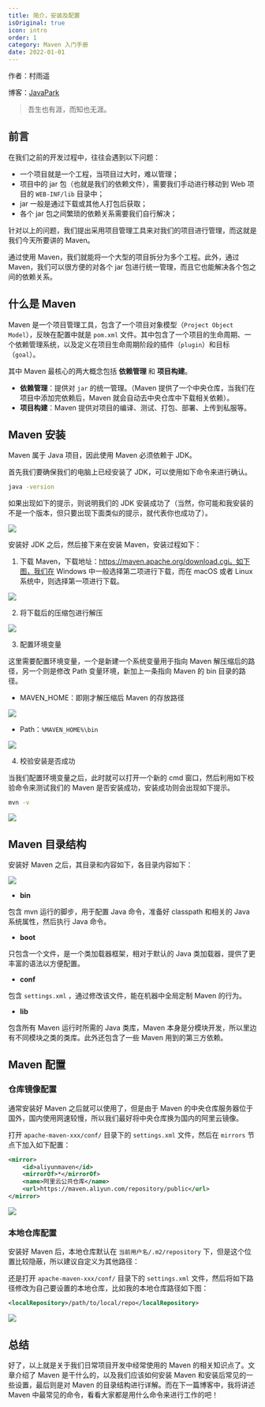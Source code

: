 ```yaml
---
title: 简介，安装及配置
isOriginal: true
icon: intro
order: 1
category: Maven 入门手册
date: 2022-01-01
---
```


作者：村雨遥

博客：[JavaPark](https://cunyu1943.github.io/JavaPark)

> 吾生也有涯，而知也无涯。

## 前言

在我们之前的开发过程中，往往会遇到以下问题：

- 一个项目就是一个工程，当项目过大时，难以管理；
- 项目中的 jar 包（也就是我们的依赖文件），需要我们手动进行移动到 Web 项目的 `WEB-INF/lib` 目录中；
- jar 一般是通过下载或其他人打包后获取；
- 各个 jar 包之间繁琐的依赖关系需要我们自行解决；

针对以上的问题，我们提出采用项目管理工具来对我们的项目进行管理，而这就是我们今天所要讲的 Maven。

通过使用 Maven，我们就能将一个大型的项目拆分为多个工程。此外，通过 Maven，我们可以很方便的对各个 jar 包进行统一管理，而且它也能解决各个包之间的依赖关系。

## 什么是 Maven

Maven 是一个项目管理工具，包含了一个项目对象模型（`Project Object Model`），反映在配置中就是 `pom.xml` 文件。其中包含了一个项目的生命周期、一个依赖管理系统，以及定义在项目生命周期阶段的插件（`plugin`）和目标（`goal`）。

其中 Maven 最核心的两大概念包括 **依赖管理** 和 **项目构建**。

- **依赖管理**：提供对 `jar` 的统一管理。（Maven 提供了一个中央仓库，当我们在项目中添加完依赖后，Maven 就会自动去中央仓库中下载相关依赖）。
- **项目构建**：Maven 提供对项目的编译、测试、打包、部署、上传到私服等。

## Maven 安装

Maven 属于 Java 项目，因此使用 Maven 必须依赖于 JDK。

首先我们要确保我们的电脑上已经安装了 JDK，可以使用如下命令来进行确认。

```bash
java -version
```

如果出现如下的提示，则说明我们的 JDK 安装成功了（当然，你可能和我安装的不是一个版本，但只要出现下面类似的提示，就代表你也成功了）。

![](./assets/jdk-version.png)

安装好 JDK 之后，然后接下来在安装 Maven，安装过程如下：

1.  下载 Maven，下载地址：https://maven.apache.org/download.cgi。如下图，我们在 Windows 中一般选择第二项进行下载，而在 macOS 或者 Linux 系统中，则选择第一项进行下载。

![](./assets/maven-download.png)

2.  将下载后的压缩包进行解压

![](./assets/maven-package.png)

3.  配置环境变量

这里需要配置环境变量，一个是新建一个系统变量用于指向 Maven 解压缩后的路径，另一个则是修改 Path 变量环境，新加上一条指向 Maven 的 bin 目录的路径。

- MAVEN_HOME：即刚才解压缩后 Maven 的存放路径

![](./assets/maven-environment.png)

- Path：`%MAVEN_HOME%\bin`

![](./assets/maven-path.png)

4.  校验安装是否成功

当我们配置环境变量之后，此时就可以打开一个新的 cmd 窗口，然后利用如下校验命令来测试我们的 Maven 是否安装成功，安装成功则会出现如下提示。

```bash
mvn -v
```

![](./assets/maven-version.png)

## Maven 目录结构

安装好 Maven 之后，其目录和内容如下，各目录内容如下：

![](./assets/maven-structure.png)

- **bin**

包含 mvn 运行的脚步，用于配置 Java 命令，准备好 classpath 和相关的 Java 系统属性，然后执行 Java 命令。

- **boot**

只包含一个文件，是一个类加载器框架，相对于默认的 Java 类加载器，提供了更丰富的语法以方便配置。

- **conf**

包含 `settings.xml` ，通过修改该文件，能在机器中全局定制 Maven 的行为。

- **lib**

包含所有 Maven 运行时所需的 Java 类库，Maven 本身是分模块开发，所以里边有不同模块之类的类库。此外还包含了一些 Maven 用到的第三方依赖。

## Maven 配置

### 仓库镜像配置

通常安装好 Maven 之后就可以使用了，但是由于 Maven 的中央仓库服务器位于国外，国内使用网速较慢，所以我们最好将中央仓库换为国内的阿里云镜像。

打开 `apache-maven-xxx/conf/` 目录下的 `settings.xml` 文件，然后在 `mirrors` 节点下加入如下配置：

```xml
<mirror>
    <id>aliyunmaven</id>
    <mirrorOf>*</mirrorOf>
    <name>阿里云公共仓库</name>
    <url>https://maven.aliyun.com/repository/public</url>
</mirror>
```

![](./assets/maven-mirror.png)

### 本地仓库配置

安装好 Maven 后，本地仓库默认在 `当前用户名/.m2/repository` 下，但是这个位置比较隐蔽，所以建议自定义为其他路径：

还是打开 `apache-maven-xxx/conf/` 目录下的 `settings.xml` 文件，然后将如下路径修改为自己要设置的本地仓库，比如我的本地仓库路径如下图：

```xml
<localRepository>/path/to/local/repo</localRepository>
```

![](./assets/maven-repo.png)

## 总结

好了，以上就是关于我们日常项目开发中经常使用的 Maven 的相关知识点了。文章介绍了 Maven 是干什么的，以及我们应该如何安装 Maven 和安装后常见的一些设置，最后则是对 Maven 的目录结构进行详解。而在下一篇博客中，我将讲述 Maven 中最常见的命令，看看大家都是用什么命令来进行工作的吧！
